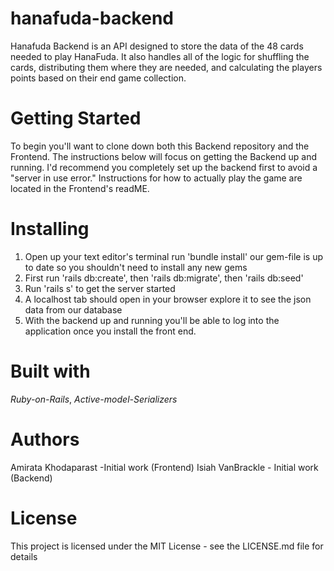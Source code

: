 # hanafuda-backend

Hanafuda Backend is an API designed to store the data of the 48 cards needed to play HanaFuda. It also handles all of the logic for shuffling the cards, distributing them where they are needed, and calculating the players points based on their end game collection.

# Getting Started
To begin you'll want to clone down both this Backend repository and the Frontend. The instructions below will focus on getting the Backend up and running.  I'd recommend you completely set up the backend first to avoid a "server in use error." Instructions for how to actually play the game are located in the Frontend's readME.

# Installing
1. Open up your text editor's terminal run 'bundle install' our gem-file is up to date so you shouldn't need to install any new gems
2. First run 'rails db:create', then 'rails db:migrate', then 'rails db:seed'
3. Run 'rails s' to get the server started
4. A localhost tab should open in your browser explore it to see the json data from our database
5. With the backend up and running you'll be able to log into the application once you install the front end.


# Built with
*Ruby-on-Rails*,
*Active-model-Serializers*


# Authors
Amirata Khodaparast -Initial work (Frontend)
Isiah VanBrackle - Initial work (Backend)


# License
This project is licensed under the MIT License - see the LICENSE.md file for details
